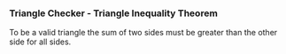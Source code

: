 ### Triangle Checker - Triangle Inequality Theorem

To be a valid triangle the sum of two sides must be greater than the other side for all sides.
